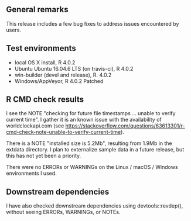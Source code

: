 ## General remarks

This release includes a few bug fixes to address issues encountered by users.


## Test environments

* local OS X install, R 4.0.2
* Ubuntu Ubuntu 16.04.6 LTS (on travis-ci), R 4.0.2
* win-builder (devel and release), R. 4.0.2
* Windows/AppVeyor, R 4.0.2 Patched


## R CMD check results

I see the NOTE "checking for future file timestamps ... unable to verify current time". I gather it is an known issue with the availability of worldclockapi.com (see https://stackoverflow.com/questions/63613301/r-cmd-check-note-unable-to-verify-current-time).

There is a NOTE "installed size is  5.2Mb", resulting from 1.9Mb in the extdata directory. I plan to externalize sample data in a future release, but this has not yet been a priority.

There were no ERRORs or WARNINGs on the Linux / macOS / Windows environments I used. 


## Downstream dependencies

I have also checked downstream dependencies using devtools::revdep(),
without seeing ERRORs, WARNINGs, or NOTEs.

